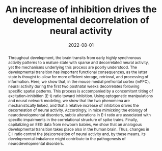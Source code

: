 ---
title: An increase of inhibition drives the developmental decorrelation of neural
  activity

# Authors
# A YAML list of author names
# If you created a profile for a user (e.g. the default `admin` user at `content/authors/admin/`), 
# write the username (folder name) here, and it will be replaced with their full name and linked to their profile.
authors:
- Mattia Chini
- Thomas Pfeffer
- Ileana Hanganu-Opatz

# Author notes (such as 'Equal Contribution')
# A YAML list of notes for each author in the above `authors` list
author_notes: []

date: '2022-08-01'

# Date to publish webpage (NOT necessarily Bibtex publication's date).
publishDate: '2025-07-30T09:57:39.063268Z'

# Publication type.
# A single CSL publication type but formatted as a YAML list (for Hugo requirements).
publication_types:
- article-journal

# Publication name and optional abbreviated publication name.
publication: '*eLife*'
publication_short: ''

doi: 10.7554/eLife.78811

abstract: Throughout development, the brain transits from early highly synchronous
  activity patterns to a mature state with sparse and decorrelated neural activity,
  yet the mechanisms underlying this process are poorly understood. The developmental
  transition has important functional consequences, as the latter state is thought
  to allow for more efficient storage, retrieval, and processing of information. Here,
  we show that, in the mouse medial prefrontal cortex (mPFC), neural activity during
  the first two postnatal weeks decorrelates following specific spatial patterns.
  This process is accompanied by a concomitant tilting of excitation-inhibition (E-I)
  ratio toward inhibition. Using optogenetic manipulations and neural network modeling,
  we show that the two phenomena are mechanistically linked, and that a relative increase
  of inhibition drives the decorrelation of neural activity. Accordingly, in mice
  mimicking the etiology of neurodevelopmental disorders, subtle alterations in E-I
  ratio are associated with specific impairments in the correlational structure of
  spike trains. Finally, capitalizing on EEG data from newborn babies, we show that
  an analogous developmental transition takes place also in the human brain. Thus,
  changes in E-I ratio control the (de)correlation of neural activity and, by these
  means, its developmental imbalance might contribute to the pathogenesis of neurodevelopmental
  disorders.
  
# Summary. An optional shortened abstract.
summary: ''

tags:
- decorrelation
- development
- E-I ratio
- electrophysiology
- neural network models

# Display this page in a list of Featured pages?
featured: false

# Links
url_pdf: ''
url_code: ''
url_dataset: ''
url_poster: ''
url_project: ''
url_slides: ''
url_source: ''
url_video: ''

# Custom links (uncomment lines below)
# links:
# - name: Custom Link
#   url: http://example.org

# Publication image
# Add an image named `featured.jpg/png` to your page's folder then add a caption below.
image:
  caption: ''
  focal_point: ''
  preview_only: false

# Associated Projects (optional).
#   Associate this publication with one or more of your projects.
#   Simply enter your project's folder or file name without extension.
#   E.g. `projects: ['internal-project']` links to `content/project/internal-project/index.md`.
#   Otherwise, set `projects: []`.
projects: []
links:
- name: URL
  url: https://doi.org/10.7554/eLife.78811
---